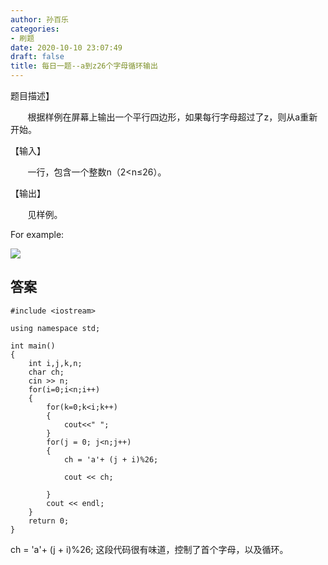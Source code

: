 ```yaml
---
author: 孙百乐
categories:
- 刷题
date: 2020-10-10 23:07:49
draft: false
title: 每日一题--a到z26个字母循环输出
---
```


题目描述】

       根据样例在屏幕上输出一个平行四边形，如果每行字母超过了z，则从a重新开始。

【输入】

       一行，包含一个整数n（2<n≤26）。

【输出】

       见样例。

For example:

![](https://myblog-1257298572.cos.ap-shanghai.myqcloud.com/mypic/wp-content/uploads//2020/10/image.png)

## 答案

```
#include <iostream>

using namespace std;

int main()
{
    int i,j,k,n;
    char ch;
    cin >> n;
    for(i=0;i<n;i++)
    {
        for(k=0;k<i;k++)
        {
            cout<<" ";
        }
        for(j = 0; j<n;j++)
        {
            ch = 'a'+ (j + i)%26;

            cout << ch;

        }
        cout << endl;
    }
    return 0;
}
```

ch = 'a'+ (j + i)%26; 这段代码很有味道，控制了首个字母，以及循环。